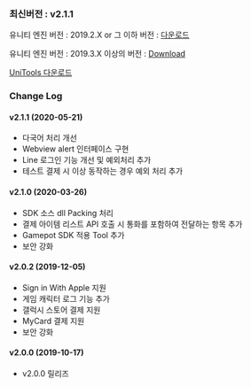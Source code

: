 ### 최신버전 : v2.1.1

유니티 엔진 버전 : 2019.2.X  or 그 이하 버전 :
[다운로드](https://xyuditqzezxs1008973.cdn.ntruss.com/GamePotUnityPluginV2_v2.1.1_20200525.unitypackage)

유니티 엔진 버전 : 2019.3.X 이상의 버전 :
[Download](https://xyuditqzezxs1008973.cdn.ntruss.com/GamePotUnityPluginV2.1.1_for2019.03Over_20200702.unitypackage)


[UniTools 다운로드](https://xyuditqzezxs1008973.cdn.ntruss.com/GamePotTools_Beta_20200326.unitypackage)
<br/>

### Change Log

#### v2.1.1 (2020-05-21)

- 다국어 처리 개선
- Webview alert 인터페이스 구현
- Line 로그인 기능 개선 및 예외처리 추가
- 테스트 결제 시 이상 동작하는 경우 예외 처리 추가


#### v2.1.0 (2020-03-26)

- SDK 소스 dll Packing 처리
- 결제 아이템 리스트 API 호출 시 통화를 포함하여 전달하는 항목 추가
- Gamepot SDK 적용 Tool 추가
- 보안 강화

#### v2.0.2 (2019-12-05)

- Sign in With Apple 지원
- 게임 캐릭터 로그 기능 추가
- 갤럭시 스토어 결제 지원
- MyCard 결제 지원
- 보안 강화

#### v2.0.0 (2019-10-17)

- v2.0.0 릴리즈
